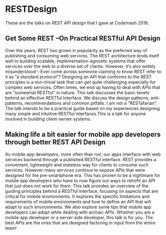 # RESTDesign
These are the talks on REST API design that I gave at Codemash 2016. 

Get Some REST –On Practical RESTful API Design
------------------------------------------------
Over the years, REST has grown in popularity as the preferred way of publishing and consuming web services. The REST architecture lends itself well to building scalable, implementation-agnostic systems that offer services over the web to a diverse set of clients. However, it’s also widely misunderstood – Ever come across someone claiming to know REST refer to it as “a standard protocol”? Designing an API that conforms to the REST principles is a non-trivial task that can get quite challenging especially for complex web services. Often times, we end up having to deal with APIs that are “somewhat RESTful” in nature. This talk discusses the basic tenets behind an effective RESTful Interface. We discuss the design patterns, anti-patterns, recommendations and common pitfalls. I am not a “RESTafarian”. The talk intends to be a practical guide based on my experiences designing many simple and intuitive RESTful interfaces.This is a talk for anyone involved in building client-server systems.


Making life a bit easier for mobile app developers through better REST API Design
----------------------------------------------------------------------------------
As mobile app developers, more often than not, our apps interface with web services backend through a published RESTful interface. REST provides a convenient, lightweight and stateless way for clients to consume such services. However many services continue to expose APIs that were designed for the pre-smartphone era. This has proven to be a nightmare for mobile app developers who have to now figure out ways to retrofit an API that just does not work for them. This talk provides an overview of the guiding principles behind a RESTful Interface, focusing on aspects that are critical for mobile environments. It explores the specific limitations and requirements of mobile environments and how to define an API that will adapt to such environments. We also explore some tips that mobile app developers can adopt while dealing with archaic APIs. Whether you are a mobile app developer or a server side developer, this talk is for you. The best APIs are the ones that are designed factoring in input from the entire team!

